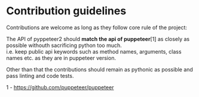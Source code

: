 # Contribution guidelines

Contributions are welcome as long as they follow core rule of the project:

The API of pyppeteer2 should __match the api of puppeteer__[1] as closely as possible withouth sacrificing python too much.  
i.e. keep public api keywords such as method names, arguments, class names etc. as they are in puppeteer version.  

Other than that the contributions should remain as pythonic as possible and pass linting and code tests.

1 - https://github.com/puppeteer/puppeteer
